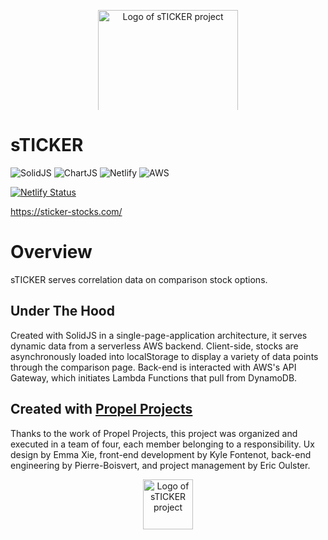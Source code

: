 <a href="https://sticker-stocks.com/" target="__blank" rel="noopener" >
  <p align="center">
  <img src="https://user-images.githubusercontent.com/68924836/142957189-1d85b283-bc7c-47c0-a688-e42bea0ed6c8.png" alt="Logo of sTICKER project" style="max-height:10rem;width:14rem;margin:0 auto 2rem;display: block;"/>
  </p>
</a>
  
<h1>sTICKER</h1>



![SolidJS](https://img.shields.io/badge/-SolidJS-blue?style=for-the-badge)
![ChartJS](https://img.shields.io/badge/-ChartJS-%23FF6384?style=for-the-badge)
![Netlify](https://img.shields.io/badge/-Netlify-%2300C7B7?style=for-the-badge)
![AWS](https://img.shields.io/badge/-AWS-yellow?style=for-the-badge)

[![Netlify Status](https://api.netlify.com/api/v1/badges/41701c8a-4a1d-4c3d-bdc7-d99d9173ec2f/deploy-status)](https://app.netlify.com/sites/musing-lichterman-f2aa12/deploys)

https://sticker-stocks.com/

# Overview

sTICKER serves correlation data on comparison stock options. 

 
## Under The Hood
Created with SolidJS in a single-page-application architecture, it serves dynamic data from a serverless AWS backend. Client-side, stocks are asynchronously loaded into localStorage to display a variety of data points through the comparison page. Back-end is interacted with AWS's API Gateway, which initiates Lambda Functions that pull from DynamoDB. 

## Created with <a href="https://www.propelprojects.org/" target="__blank" rel="noopener">Propel Projects</a>
Thanks to the work of Propel Projects, this project was organized and executed in a team of four, each member belonging to a responsibility. Ux design by Emma Xie, front-end development by Kyle Fontenot, back-end engineering by Pierre-Boisvert, and project management by Eric Oulster.
<p align="center">
  <img src="https://uploads-ssl.webflow.com/60eaf6bf5fb4a61c7f992cd4/61175d049f355e0704224d5b_product-icon.svg" alt="Logo of sTICKER project" style="max-height:10rem;width:5rem;margin:0 auto 2rem;display: block;"/>
  </p>

